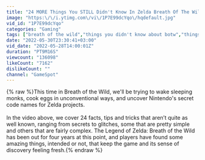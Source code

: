 ```yaml
---
title: "24 MORE Things You STILL Didn't Know In Zelda Breath Of The Wild"
image: "https:\/\/i.ytimg.com\/vi\/1P7E99dcYqo\/hqdefault.jpg"
vid_id: "1P7E99dcYqo"
categories: "Gaming"
tags: ["breath of the wild","things you didn't know about botw","things you didn't know"]
date: "2022-05-30T23:30:41+03:00"
vid_date: "2022-05-28T14:00:01Z"
duration: "PT9M16S"
viewcount: "136098"
likeCount: "7162"
dislikeCount: ""
channel: "GameSpot"
---
```

{% raw %}This time in Breath of the Wild, we'll be trying to wake sleeping monks, cook eggs in unconventional ways, and uncover Nintendo's secret code names for Zelda projects.<br /><br />In the video above, we cover 24 facts, tips and tricks that aren’t quite as well known, ranging from secrets to glitches, some that are pretty simple and others that are fairly complex. The Legend of Zelda: Breath of the Wild has been out for four years at this point, and players have found some amazing things, intended or not, that keep the game and its sense of discovery feeling fresh.{% endraw %}
